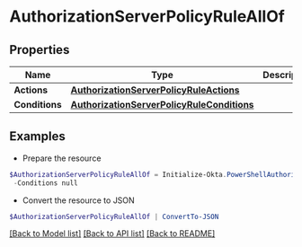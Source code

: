 # AuthorizationServerPolicyRuleAllOf
## Properties

Name | Type | Description | Notes
------------ | ------------- | ------------- | -------------
**Actions** | [**AuthorizationServerPolicyRuleActions**](AuthorizationServerPolicyRuleActions.md) |  | [optional] 
**Conditions** | [**AuthorizationServerPolicyRuleConditions**](AuthorizationServerPolicyRuleConditions.md) |  | [optional] 

## Examples

- Prepare the resource
```powershell
$AuthorizationServerPolicyRuleAllOf = Initialize-Okta.PowerShellAuthorizationServerPolicyRuleAllOf  -Actions null `
 -Conditions null
```

- Convert the resource to JSON
```powershell
$AuthorizationServerPolicyRuleAllOf | ConvertTo-JSON
```

[[Back to Model list]](../README.md#documentation-for-models) [[Back to API list]](../README.md#documentation-for-api-endpoints) [[Back to README]](../README.md)

